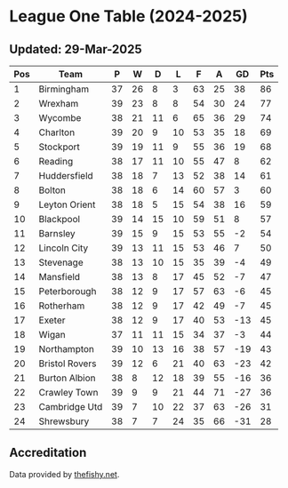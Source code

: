 # League One Table (2024-2025)
## Updated: 29-Mar-2025

| Pos | Team | P | W | D | L | F | A | GD | Pts |
| --- | --- | --- | --- | --- | --- | --- | --- | --- | --- |
| 1 | Birmingham | 37 | 26 | 8 | 3 | 63 | 25 | 38 | 86 |
| 2 | Wrexham | 39 | 23 | 8 | 8 | 54 | 30 | 24 | 77 |
| 3 | Wycombe | 38 | 21 | 11 | 6 | 65 | 36 | 29 | 74 |
| 4 | Charlton | 39 | 20 | 9 | 10 | 53 | 35 | 18 | 69 |
| 5 | Stockport | 39 | 19 | 11 | 9 | 55 | 36 | 19 | 68 |
| 6 | Reading | 38 | 17 | 11 | 10 | 55 | 47 | 8 | 62 |
| 7 | Huddersfield | 38 | 18 | 7 | 13 | 52 | 38 | 14 | 61 |
| 8 | Bolton | 38 | 18 | 6 | 14 | 60 | 57 | 3 | 60 |
| 9 | Leyton Orient | 38 | 18 | 5 | 15 | 54 | 38 | 16 | 59 |
| 10 | Blackpool | 39 | 14 | 15 | 10 | 59 | 51 | 8 | 57 |
| 11 | Barnsley | 39 | 15 | 9 | 15 | 53 | 55 | -2 | 54 |
| 12 | Lincoln City | 39 | 13 | 11 | 15 | 53 | 46 | 7 | 50 |
| 13 | Stevenage | 38 | 13 | 10 | 15 | 35 | 39 | -4 | 49 |
| 14 | Mansfield | 38 | 13 | 8 | 17 | 45 | 52 | -7 | 47 |
| 15 | Peterborough | 38 | 12 | 9 | 17 | 57 | 63 | -6 | 45 |
| 16 | Rotherham | 38 | 12 | 9 | 17 | 42 | 49 | -7 | 45 |
| 17 | Exeter | 38 | 12 | 9 | 17 | 40 | 53 | -13 | 45 |
| 18 | Wigan | 37 | 11 | 11 | 15 | 34 | 37 | -3 | 44 |
| 19 | Northampton | 39 | 10 | 13 | 16 | 38 | 57 | -19 | 43 |
| 20 | Bristol Rovers | 39 | 12 | 6 | 21 | 40 | 63 | -23 | 42 |
| 21 | Burton Albion | 38 | 8 | 12 | 18 | 39 | 55 | -16 | 36 |
| 22 | Crawley Town | 39 | 9 | 9 | 21 | 44 | 71 | -27 | 36 |
| 23 | Cambridge Utd | 39 | 7 | 10 | 22 | 37 | 63 | -26 | 31 |
| 24 | Shrewsbury | 38 | 7 | 7 | 24 | 35 | 66 | -31 | 28 |

## Accreditation 

Data provided by [thefishy.net](https://www.thefishy.net/).